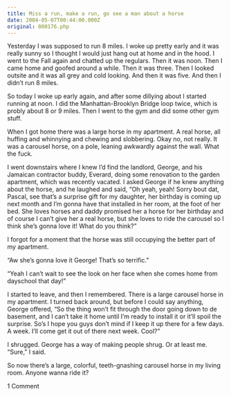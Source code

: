 ```yaml
---
title: Miss a run, make a run, go see a man about a horse
date: 2004-05-07T00:44:00.000Z
original: 000176.php
---
```


Yesterday I was supposed to run 8 miles. I woke up pretty early and it was really sunny so I thought I would just hang out at home and in the hood. I went to the Fall again and chatted up the regulars. Then it was noon. Then I came home and goofed around a while. Then it was three. Then I looked outsite and it was all grey and cold looking. And then it was five. And then I didn’t run 8 miles.

So today I woke up early again, and after some dillying about I started running at noon. I did the Manhattan-Brooklyn Bridge loop twice, which is probly about 8 or 9 miles. Then I went to the gym and did some other gym stuff.

When I got home there was a large horse in my apartment. A real horse, all huffing and whinnying and chewing and slobbering. Okay no, not really. It was a carousel horse, on a pole, leaning awkwardly against the wall. What the fuck.

I went downstairs where I knew I’d find the landlord, George, and his Jamaican contractor buddy, Everard, doing some renovation to the garden apartment, which was recently vacated. I asked George if he knew anything about the horse, and he laughed and said, “Oh yeah, yeah! Sorry bout dat, Pascal, see that’s a surprise gift for my daughter, her birthday is coming up next month and I’m gonna have that installed in her room, at the foot of her bed. She loves horses and daddy promised her a horse for her birthday and of course I can’t give her a real horse, but she loves to ride the carousel so I think she’s gonna love it! What do you think?”

I forgot for a moment that the horse was still occupying the better part of my apartment.

“Aw she’s gonna love it George! That’s so terrific.”

“Yeah I can’t wait to see the look on her face when she comes home from dayschool that day!”

I started to leave, and then I remembered. There is a large carousel horse in my apartment. I turned back around, but before I could say anything, George offered, “So the thing won’t fit through the door going down to de basement, and I can’t take it home until I’m ready to install it or it’ll spoil the surprise. So’s I hope you guys don’t mind if I keep it up there for a few days. A week. I’ll come get it out of there next week. Cool?”

I shrugged. George has a way of making people shrug. Or at least me. “Sure,” I said.

So now there’s a large, colorful, teeth-gnashing carousel horse in my living room. Anyone wanna ride it?

<span class="commentheader">1 Comment</span>

<!-- <div class="commentdivider">
<span class="commentauthorbox">Posted by <a href="mailto&#58;pfunk&#46;pkm&#64;verizon&#46;net">Patricialicious</a></span>
<span class="commentdatebox">Friday, May  7, 2004</span>
<span class="commenttimebox">11:41 AM</span>
</div>
<div class="commentbody">fucking awesome. i wish someone would istall a carousel animal at the foot of MY bed. Only I wouldn’t want a horse I’d want a giraffe or something. </div> -->
